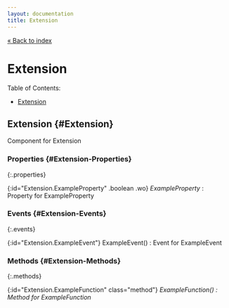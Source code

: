 ```yaml
---
layout: documentation
title: Extension
---
```


[&laquo; Back to index](index.html)
# Extension

Table of Contents:

* [Extension](#Extension)

## Extension  {#Extension}

Component for Extension



### Properties  {#Extension-Properties}

{:.properties}

{:id="Extension.ExampleProperty" .boolean .wo} *ExampleProperty*
: Property for ExampleProperty

### Events  {#Extension-Events}

{:.events}

{:id="Extension.ExampleEvent"} ExampleEvent()
: Event for ExampleEvent

### Methods  {#Extension-Methods}

{:.methods}

{:id="Extension.ExampleFunction" class="method"} <i/> ExampleFunction()
: Method for ExampleFunction
